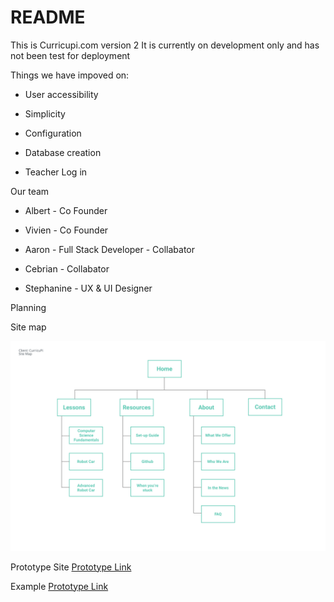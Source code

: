 # README

This is Curricupi.com version 2
It is currently on development only and has not been test for deployment


Things we have impoved on:

* User accessibility

* Simplicity

* Configuration

* Database creation

* Teacher Log in



Our team

* Albert - Co Founder

* Vivien - Co Founder

* Aaron - Full Stack Developer - Collabator

* Cebrian - Collabator

* Stephanine - UX & UI Designer


Planning

Site map

![site map image](planning/site_map_02.png "Site Map v.01")


Prototype Site
[Prototype Link](https://curricupi.herokuapp.com/)

Example
[Prototype Link](https://projects.invisionapp.com/share/KBDYHVQC9#/screens/258391130)

